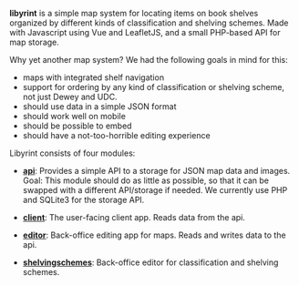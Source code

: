 **libyrint** is a simple map system for locating items on book shelves organized by different kinds of classification and shelving schemes.
Made with Javascript using Vue and LeafletJS, and a small PHP-based API for map storage.

Why yet another map system? We had the following goals in mind for this:

- maps with integrated shelf navigation
- support for ordering by any kind of classification or shelving scheme, not just Dewey and UDC.
- should use data in a simple JSON format
- should work well on mobile
- should be possible to embed
- should have a not-too-horrible editing experience

Libyrint consists of four modules:

- **[api](./api)**: Provides a simple API to a storage for JSON map data and images.
  Goal: This module should do as little as possible, so that it can be swapped with a different API/storage if needed.
  We currently use PHP and SQLite3 for the storage API.

- **[client](./client)**: The user-facing client app. Reads data from the api.

- **[editor](./editor)**: Back-office editing app for maps. Reads and writes data to the api.

- **[shelvingschemes](./shelvingschemes)**: Back-office editor for classification and shelving schemes.
